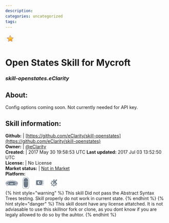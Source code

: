 ```yaml
--- 
description: 
categories: uncategorized   
tags:   
---
```


![](../.gitbook/assets/star.png)  
# Open States Skill for Mycroft  
### _skill-openstates.eClarity_  
## About:  
Config options coming soon.  Not currently needed for API key.

## Skill information:  
**Github:** | [https://github.com/eClarity/skill-openstates](https://github.com/eClarity/skill-openstates)  
**Owner:** | [@eClarity](https://github.com/eClarity)  
**Created:** | 2017 May 30 19:58:53 UTC  **Last updated:** 2017 Jul 03 13:52:50 UTC  
**License:** | No License  
**Market status:** | [Not in Market](https://market.mycroft.ai/skill/)  
**Platform:**  
 ![](../.gitbook/assets/mark-1-icon.png)  ![](../.gitbook/assets/mark-2-icon.png)  ![](../.gitbook/assets/picroft-icon.png)  ![](../.gitbook/assets/kde.png)   
{% hint style="warning" %}
This skill Did not pass the Abstract Syntax Trees testing. Skill properly do not work in current state.
{% endhint %}
{% hint style="danger" %}
This skill dosnt have any license attatched. It is not adviasable to use this skillnor fork or clone, as you dont know if you are legaly allowed to do so by the auhtor.
{% endhint %}
